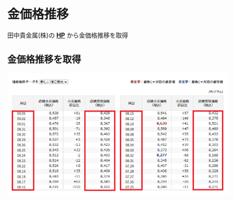 # 金価格推移
田中貴金属(株)の [**HP**](https://gold.tanaka.co.jp/commodity/souba/d-gold.php) から金価格推移を取得
<br>
## 金価格推移を取得
![金価格推移](./Goldprice-Transition.png)
